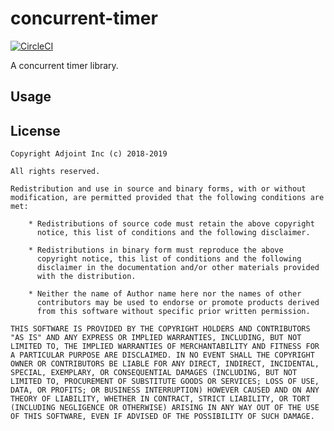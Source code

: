 # concurrent-timer

[![CircleCI](https://circleci.com/gh/adjoint-io/concurrent-timer/tree/master.svg?style=svg&circle-token=4d9ec1581c345d0cba38dd455643d25c0b196f84)](https://circleci.com/gh/adjoint-io/concurrent-timer/tree/master)

A concurrent timer library.

## Usage

## License

```
Copyright Adjoint Inc (c) 2018-2019

All rights reserved.

Redistribution and use in source and binary forms, with or without
modification, are permitted provided that the following conditions are met:

    * Redistributions of source code must retain the above copyright
      notice, this list of conditions and the following disclaimer.

    * Redistributions in binary form must reproduce the above
      copyright notice, this list of conditions and the following
      disclaimer in the documentation and/or other materials provided
      with the distribution.

    * Neither the name of Author name here nor the names of other
      contributors may be used to endorse or promote products derived
      from this software without specific prior written permission.

THIS SOFTWARE IS PROVIDED BY THE COPYRIGHT HOLDERS AND CONTRIBUTORS
"AS IS" AND ANY EXPRESS OR IMPLIED WARRANTIES, INCLUDING, BUT NOT
LIMITED TO, THE IMPLIED WARRANTIES OF MERCHANTABILITY AND FITNESS FOR
A PARTICULAR PURPOSE ARE DISCLAIMED. IN NO EVENT SHALL THE COPYRIGHT
OWNER OR CONTRIBUTORS BE LIABLE FOR ANY DIRECT, INDIRECT, INCIDENTAL,
SPECIAL, EXEMPLARY, OR CONSEQUENTIAL DAMAGES (INCLUDING, BUT NOT
LIMITED TO, PROCUREMENT OF SUBSTITUTE GOODS OR SERVICES; LOSS OF USE,
DATA, OR PROFITS; OR BUSINESS INTERRUPTION) HOWEVER CAUSED AND ON ANY
THEORY OF LIABILITY, WHETHER IN CONTRACT, STRICT LIABILITY, OR TORT
(INCLUDING NEGLIGENCE OR OTHERWISE) ARISING IN ANY WAY OUT OF THE USE
OF THIS SOFTWARE, EVEN IF ADVISED OF THE POSSIBILITY OF SUCH DAMAGE.
```
